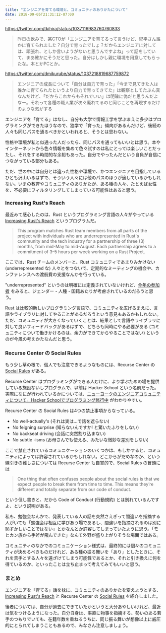 ```yaml
---
title: "エンジニアを育てる環境と、コミュニティのありかたについて"
date: 2018-09-05T21:31:12-07:00
---
```

https://twitter.com/tkihira/status/1037116983760760833

> 昨日の飲みで、某CTOが「エンジニアを育てるって言うけど、紀平さん誰かに育てられました？自分で育ったでしょ？だからエンジニアに対しては、頑張れ、としか言いようがないと思うんですよね」って話をしていて、まあ確かにそうだと思った。自分はしかし親に環境を用意してもらったな。本とかPCとか。

https://twitter.com/dmikurube/status/1037218819687759872

> エンジニアの成長について「自分は自力で育った」「今まで見てきた人は誰かに育てられたというより自力で育ってきてた」は観察としてたぶん真なんだけど、「だからこれからもそれでいい」は明確に偽だと思うんだよなー。それって各種の職人業が次々廃れてるのと同じことを再現するだけのような気がする

エンジニアを「育てる」はなし、自分も大学で情報工学を学ぶまえに多少はプログラミングができたほうなので、独学で「育った」傾向があるんだけど、後続の人々も同じパスを通るべきかといわれると、そうとは思わない。

性格や環境が私と似通った人だったら、同じパスを通ってもいいとは思う。本やインターネットから色々情報を集めて色々試すのは私にとっては楽しいことだったし、それをする時間的な余裕もあった。自分でやったんだという自負が自信につながっている部分もある。

ただ、世の中には自分とは違った性格や環境で、かつエンジニアを目指しているひとも沢山いるはずで、そういう人々には他のパスのほうが適しているかもしれない。いまの教育やコミュニティのありかたが、ある種の人々、たとえば女性を、不必要にフィルタリングしてしまっている可能性はあると思う。

### Increasing Rust's Reach

最近みて感心したのは、Rust というプログラミング言語の人々がやっている [Increasing Rust's Reach](http://reach.rust-lang.org/) というプログラムだ。

> This program matches Rust team members from all parts of the project with individuals who are underrepresented in Rust's community and the tech industry for a partnership of three (3) months, from mid-May to mid-August. Each partnership agrees to a commitment of 3–5 hours per week working on a Rust Project.

ここでは、Rust チームのメンバーと、Rust コミュニティであまりみかけない (underrepresented な) 人々とをつないで、定期的なミーティングの機会や、カンファレンスへの渡航費の支援なんかを行っている。

"underrepresented" というのは明確には定義されていないけれど、[今年の参加者](http://reach.rust-lang.org/2018/participants) をみると、ジェンダー・人種・国籍あたりが考慮されているのだろうと思う。

Rust は比較的新しいプログラミング言語で、コミュニティを広げるまえに、言語やライブラリに対してやることがあるだろうという意見もあるかもしれない。ただ、コミュニティが大きくなっていくことは、結果として言語やライブラリに対して良いフィードバックがあるはずで、どちらも同時にやる必要がある (コミュニティについて働きかけるのは、余力ができてからやることではない) というのが今風の考えかたなんだと思う。

### Recurse Center の Social Rules

もう少し草の根で、個人でも注意できるようなものには、Recurse Center の [Social Rules](https://www.recurse.com/social-rules) がある。

Recurse Center はプログラミングができる人むけに、より学ぶための場を提供している施設ないしプログラムで、以前は Hacker School という名前だった。実際になにが行われているかについては、[ニューヨークのエンジニアコミュニティについて。Hacker Schoolでプログラミング修行中](https://note.mu/kenzan100/n/n33b8bacebb54) がわかりやすい。

Recurse Center の Social Rules は4つの禁止事項からなっている。

* No well-actually's (それは実は…で話を遮らない)
* No feigning surprise (知らないんですか! と驚いたふりをしない)
* No backseat driving (会話に突然割り込まない)
* No subtle -isms (お母さんでも使える、みたいな微妙な差別をしない)

ここで禁止されているコミュニケーションのいくつかは、もしかすると、コミュニティによっては許容されているかもしれない。どこからがだめなのか、という線引きの難しさについては Recurse Center も自覚的で、Social Rules の冒頭には

> One thing that often confuses people about the social rules is that we expect people to break them from time to time. This means they’re different and totally separate from our code of conduct.

という但し書きと、だから Code of Conduct (行動規約) とは別れているんですよ、という説明がある。

私も、勉強会なんかで、発表している人の話を突然さえぎって間違いを指摘する人がいても「勉強会は相互に学びあう場であるし、間違いを指摘されるのは別に恥ずかしいことではない」とかなんとか許容してしまっていたように思う。「モヒカン族から手斧が飛んできた」なんて外野が盛り上がりそうな場面ではある。

コミュニティのなかでのコミュニケーション様式は、最終的には個々のコミュニティが決めるべきものだけれど、ある種の振る舞いを「あり」としたときに、それを苦手とする人々を遠ざけてしまう可能性であるとか、それと引き換えに何を得ているのか、といったことは立ち止まって考えてみてもいいと思う。

### まとめ

エンジニアを「育てる」話を枕に、コミュニティのありかたを変えようとする、[Increasing Rust's Reach](http://reach.rust-lang.org/) と Recurse Center の [Social Rules](https://www.recurse.com/social-rules) を紹介しました。

後者については、自分が過去にできていたかというと大分あやしいけれど、最近は気をつけるようになった。自分自身は、率直に物事を指摘する、勢いのある若手のつもりでいても、在籍年数を重ねるうちに、同じ振る舞いが想像以上に威圧的にとられてしまうこともあるので、みなさん注意しましょう。
